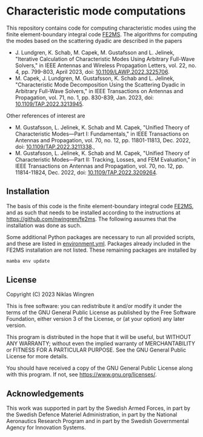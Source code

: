 # Characteristic mode computations

This repository contains code for computing characteristic modes using the finite element-boundary integral code [FE2MS](https://github.com/nwingren/fe2ms). The algorithms for computing the modes based on the scattering dyadic are described in the papers
- J. Lundgren, K. Schab, M. Capek, M. Gustafsson and L. Jelinek, "Iterative Calculation of Characteristic Modes Using Arbitrary Full-Wave Solvers," in IEEE Antennas and Wireless Propagation Letters, vol. 22, no. 4, pp. 799-803, April 2023, doi: [10.1109/LAWP.2022.3225706](https://doi.org/10.1109/LAWP.2022.3225706).
- M. Capek, J. Lundgren, M. Gustafsson, K. Schab and L. Jelinek, "Characteristic Mode Decomposition Using the Scattering Dyadic in Arbitrary Full-Wave Solvers," in IEEE Transactions on Antennas and Propagation, vol. 71, no. 1, pp. 830-839, Jan. 2023, doi: [10.1109/TAP.2022.3213945](https:/doi.org/10.1109/TAP.2022.3213945).

Other references of interest are
- M. Gustafsson, L. Jelinek, K. Schab and M. Capek, "Unified Theory of Characteristic Modes—Part I: Fundamentals," in IEEE Transactions on Antennas and Propagation, vol. 70, no. 12, pp. 11801-11813, Dec. 2022, doi: [10.1109/TAP.2022.3211338](https://doi.org/10.1109/TAP.2022.3211338).,
- M. Gustafsson, L. Jelinek, K. Schab and M. Capek, "Unified Theory of Characteristic Modes—Part II: Tracking, Losses, and FEM Evaluation," in IEEE Transactions on Antennas and Propagation, vol. 70, no. 12, pp. 11814-11824, Dec. 2022, doi: [10.1109/TAP.2022.3209264](https:/doi.org/10.1109/TAP.2022.3209264).
  
## Installation

The basis of this code is the finite element-boundary integral code [FE2MS](https://github.com/nwingren/fe2ms), and as such that needs to be installed according to the instructions at https://github.com/nwingren/fe2ms. The following assumes that the installation was done as such.

Some additional Python packages are necessary to run all provided scripts, and these are listed in [environment.yml](environment.yml). Packages already included in the FE2MS installation are not listed. These remaining packages are installed by
```bash
mamba env update
```

## License

Copyright (C) 2023 Niklas Wingren

This is free software: you can redistribute it and/or modify
it under the terms of the GNU General Public License as published by
the Free Software Foundation, either version 3 of the License, or
(at your option) any later version.

This program is distributed in the hope that it will be useful,
but WITHOUT ANY WARRANTY; without even the implied warranty of
MERCHANTABILITY or FITNESS FOR A PARTICULAR PURPOSE.  See the
GNU General Public License for more details.

You should have received a copy of the GNU General Public License
along with this program.  If not, see <https://www.gnu.org/licenses/>.

## Acknowledgements
This work was supported in part by the Swedish Armed Forces, in part by the Swedish Defence Materiel Administration, in part by the National Aeronautics Research Program and in part by the Swedish Governmental Agency for Innovation Systems.